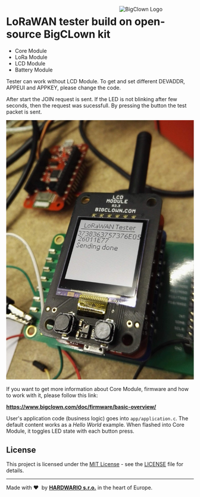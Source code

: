 <a href="https://www.bigclown.com/"><img src="https://bigclown.sirv.com/logo.png" width="200" alt="BigClown Logo" align="right"></a>

# LoRaWAN tester build on open-source BigCLown kit

- Core Module
- LoRa Module
- LCD Module
- Battery Module

Tester can work without LCD Module. To get and set different DEVADDR, APPEUI and APPKEY, please change the code.

After start the JOIN request is sent. If the LED is not blinking after few seconds, then the request was sucessfull. By pressing the button the test packet is sent.

![My image](https://github.com/hubmartin/bcf-lora-tester/blob/master/lcd.jpg)



If you want to get more information about Core Module, firmware and how to work with it, please follow this link:

**https://www.bigclown.com/doc/firmware/basic-overview/**

User's application code (business logic) goes into `app/application.c`.
The default content works as a *Hello World* example.
When flashed into Core Module, it toggles LED state with each button press.

## License

This project is licensed under the [MIT License](https://opensource.org/licenses/MIT/) - see the [LICENSE](LICENSE) file for details.

---

Made with &#x2764;&nbsp; by [**HARDWARIO s.r.o.**](https://www.hardwario.com/) in the heart of Europe.
